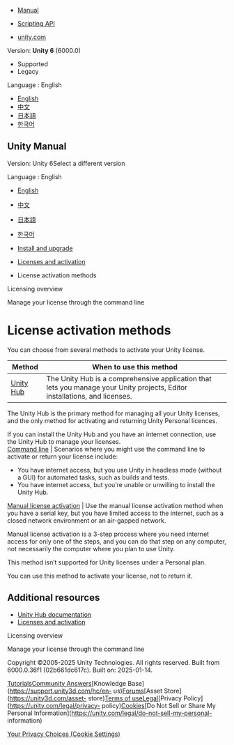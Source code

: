 [](https://docs.unity3d.com)

  * [Manual](../Manual/index.html)
  * [Scripting API](../ScriptReference/index.html)

  * [unity.com](https://unity.com/)

Version: **Unity 6** (6000.0)

  * Supported
  * Legacy

Language : English

  * [English](/Manual/LicenseActivationMethods.html)
  * [中文](/cn/current/Manual/LicenseActivationMethods.html)
  * [日本語](/ja/current/Manual/LicenseActivationMethods.html)
  * [한국어](/kr/current/Manual/LicenseActivationMethods.html)

[](https://docs.unity3d.com)

## Unity Manual

Version: Unity 6Select a different version

Language : English

  * [English](/Manual/LicenseActivationMethods.html)
  * [中文](/cn/current/Manual/LicenseActivationMethods.html)
  * [日本語](/ja/current/Manual/LicenseActivationMethods.html)
  * [한국어](/kr/current/Manual/LicenseActivationMethods.html)

  * [Install and upgrade](install-and-upgrade.html)
  * [Licenses and activation](LicensesAndActivation.html)
  * License activation methods

[](LicenseOverview.html)

Licensing overview

[](ManagingYourUnityLicense.html)

Manage your license through the command line

# License activation methods

You can choose from several methods to activate your Unity license.

Method | When to use this method  
---|---  
[Unity Hub](https://docs.unity3d.com/hub/manual/ManageLicense.html) | The Unity Hub is a comprehensive application that lets you manage your Unity projects, Editor installations, and licenses.  
  
The Unity Hub is the primary method for managing all your Unity licenses, and
the only method for activating and returning Unity Personal licences.  
  
If you can install the Unity Hub and you have an internet connection, use the
Unity Hub to manage your licenses.  
[Command line](ManagingYourUnityLicense.html) | Scenarios where you might use the command line to activate or return your license include:

  * You have internet access, but you use Unity in headless mode (without a GUI) for automated tasks, such as builds and tests.
  * You have internet access, but you’re unable or unwilling to install the Unity Hub.

  
[Manual license activation](ManualActivationGuide.html) | Use the manual license activation method when you have a serial key, but you have limited access to the internet, such as a closed network environment or an air-gapped network.   
  
Manual license activation is a 3-step process where you need internet access
for only one of the steps, and you can do that step on any computer, not
necessarily the computer where you plan to use Unity.  
  
This method isn’t supported for Unity licenses under a Personal plan.  
  
You can use this method to activate your license, not to return it.  
  
## Additional resources

  * [Unity Hub documentation](https://docs.unity3d.com/hub/manual/index.html)
  * [Licenses and activation](LicensesAndActivation.html)

[](LicenseOverview.html)

Licensing overview

[](ManagingYourUnityLicense.html)

Manage your license through the command line

Copyright ©2005-2025 Unity Technologies. All rights reserved. Built from
6000.0.36f1 (02b661dc617c). Built on: 2025-01-14.

[Tutorials](https://learn.unity.com/)[Community
Answers](https://answers.unity3d.com)[Knowledge
Base](https://support.unity3d.com/hc/en-
us)[Forums](https://forum.unity3d.com)[Asset Store](https://unity3d.com/asset-
store)[Terms of
use](https://docs.unity3d.com/Manual/TermsOfUse.html)[Legal](https://unity.com/legal)[Privacy
Policy](https://unity.com/legal/privacy-
policy)[Cookies](https://unity.com/legal/cookie-policy)[Do Not Sell or Share
My Personal Information](https://unity.com/legal/do-not-sell-my-personal-
information)

[Your Privacy Choices (Cookie Settings)](javascript:void\(0\);)


